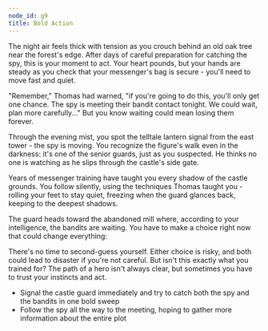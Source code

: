 ```yaml
---
node_id: g9
title: Bold Action
---
```


The night air feels thick with tension as you crouch behind an old oak tree near the forest's edge. After days of careful preparation for catching the spy, this is your moment to act. Your heart pounds, but your hands are steady as you check that your messenger's bag is secure - you'll need to move fast and quiet.

"Remember," Thomas had warned, "if you're going to do this, you'll only get one chance. The spy is meeting their bandit contact tonight. We could wait, plan more carefully..." But you know waiting could mean losing them forever.

Through the evening mist, you spot the telltale lantern signal from the east tower - the spy is moving. You recognize the figure's walk even in the darkness: it's one of the senior guards, just as you suspected. He thinks no one is watching as he slips through the castle's side gate.

Years of messenger training have taught you every shadow of the castle grounds. You follow silently, using the techniques Thomas taught you - rolling your feet to stay quiet, freezing when the guard glances back, keeping to the deepest shadows.

The guard heads toward the abandoned mill where, according to your intelligence, the bandits are waiting. You have to make a choice right now that could change everything:

There's no time to second-guess yourself. Either choice is risky, and both could lead to disaster if you're not careful. But isn't this exactly what you trained for? The path of a hero isn't always clear, but sometimes you have to trust your instincts and act.

- Signal the castle guard immediately and try to catch both the spy and the bandits in one bold sweep
- Follow the spy all the way to the meeting, hoping to gather more information about the entire plot
